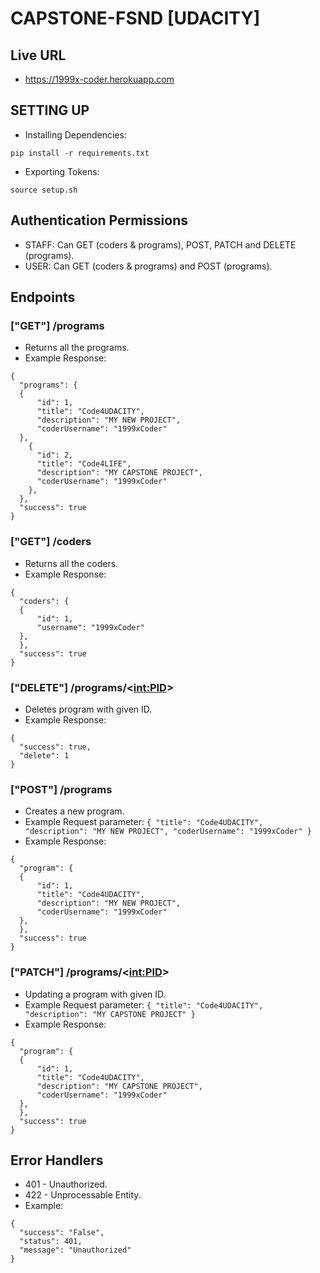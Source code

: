 # CAPSTONE-FSND [UDACITY]

## Live URL
* https://1999x-coder.herokuapp.com

## SETTING UP

- Installing Dependencies:

```
pip install -r requirements.txt
```

- Exporting Tokens:

```
source setup.sh
```

## Authentication Permissions

- STAFF:
Can GET (coders & programs), POST, PATCH and DELETE (programs).
- USER:
Can GET (coders & programs) and POST (programs).

## Endpoints
### ["GET"] /programs
-  Returns all the programs.
-  Example Response:
```
{
  "programs": {
  {
      "id": 1,
      "title": "Code4UDACITY",
      "description": "MY NEW PROJECT",
      "coderUsername": "1999xCoder"
  },
    {
      "id": 2,
      "title": "Code4LIFE",
      "description": "MY CAPSTONE PROJECT",
      "coderUsername": "1999xCoder"
    },
  },
  "success": true
}
```

### ["GET"] /coders
-  Returns all the coders.
-  Example Response:
```
{
  "coders": {
  {
      "id": 1,
      "username": "1999xCoder"
  },
  },
  "success": true
}
```

### ["DELETE"] /programs/<<int:PID>>
-  Deletes program with given ID.
-  Example Response:
```
{
  "success": true,
  "delete": 1
}
```

### ["POST"] /programs
-  Creates a new program.
-  Example Request parameter:  ```{ "title": "Code4UDACITY", "description": "MY NEW PROJECT", "coderUsername": "1999xCoder" }```
-  Example Response:
```
{
  "program": {
  {
      "id": 1,
      "title": "Code4UDACITY",
      "description": "MY NEW PROJECT",
      "coderUsername": "1999xCoder"
  },
  },
  "success": true
}
```

### ["PATCH"] /programs/<<int:PID>>
-  Updating a program with given ID.
- Example Request parameter:  ```{ "title": "Code4UDACITY", "description": "MY CAPSTONE PROJECT" }```
-  Example Response:
```
{
  "program": {
  {
      "id": 1,
      "title": "Code4UDACITY",
      "description": "MY CAPSTONE PROJECT",
      "coderUsername": "1999xCoder"
  },
  },
  "success": true
}
```

## Error Handlers
- 401 - Unauthorized.
- 422 - Unprocessable Entity.
- Example:
```
{
  "success": "False",
  "status": 401,
  "message": "Unauthorized"
}
```
